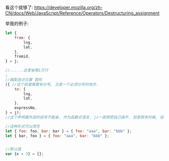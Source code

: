 看这个就够了: https://developer.mozilla.org/zh-CN/docs/Web/JavaScript/Reference/Operators/Destructuring_assignment



举我的例子:

```js
let {
    from: {
        lng,
        lat,
    },
    fromid,
} = j;

//......这里省略1万行
;
//画配送点位置 圆形
({ //这个前面需要有分号, 又是一个必须分号的地方.
    to: {
        lng,
        lat,
    },
    expressNo,
} = j);
//这个声明最外层的括号不能省, 作为函数式语言, js一直想把自己搞平. 但是很多时候, 括号还是不能省. 所有不能省括号的地方, 分号就都不能省了. 这事有点小郁闷. 

//这种形式可以简写
let { foo: foo, bar: bar } = { foo: "aaa", bar: "bbb" };
let { bar, foo } = { foo: "aaa", bar: "bbb" };


//默认值
var {x = 3} = {};
```

